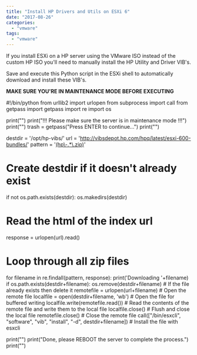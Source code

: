 ```yaml
---
title: "Install HP Drivers and Utils on ESXi 6"
date: "2017-08-26"
categories: 
  - "vmware"
tags: 
  - "vmware"
---
```


If you install ESXi on a HP server using the VMware ISO instead of the custom HP ISO you'll need to manually install the HP Utility and Driver VIB's.

Save and execute this Python script in the ESXi shell to automatically download and install these VIB's.

**MAKE SURE YOU'RE IN MAINTENANCE MODE BEFORE EXECUTING**

#!/bin/python
from urllib2 import urlopen
from subprocess import call
from getpass import getpass
import re
import os

print("")
print("!!! Please make sure the server is in maintenance mode !!!")
print("")
trash = getpass("Press ENTER to continue...")
print("")

destdir = '/opt/hp-vibs/'
url = 'http://vibsdepot.hp.com/hpq/latest/esxi-600-bundles/'
pattern = '<a href=".\*">(hp\\-.\*\\.zip)</a>'

# Create destdir if it doesn't already exist
if not os.path.exists(destdir):
  os.makedirs(destdir)

# Read the html of the index url
response = urlopen(url).read()

# Loop through all zip files
for filename in re.findall(pattern, response):
  print('Downloading '+filename)
  if os.path.exists(destdir+filename):
	  os.remove(destdir+filename)  # If the file already exists then delete it
  remotefile = urlopen(url+filename)  # Open the remote file
  localfile = open(destdir+filename, 'wb')  # Open the file for buffered writing
  localfile.write(remotefile.read())  # Read the contents of the remote file and write them to the local file
  localfile.close()  # Flush and close the local file
  remotefile.close()  # Close the remote file
  call(\["/bin/esxcli", "software", "vib", "install", "-d", destdir+filename\])  # Install the file with esxcli

print("")
print("Done, please REBOOT the server to complete the process.")
print("")
